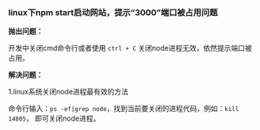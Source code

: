 
### linux下npm start启动网站，提示“3000”端口被占用问题

**抛出问题：**

开发中关闭cmd命令行或者使用 `ctrl + C` 关闭node进程无效，依然提示端口被占用。

**解决问题：**

1.linux系统关闭node进程最有效的方法

命令行输入：`ps -ef|grep node`，找到当前要关闭的进程代码，例如：`kill 14805`， 即可关闭node进程。
